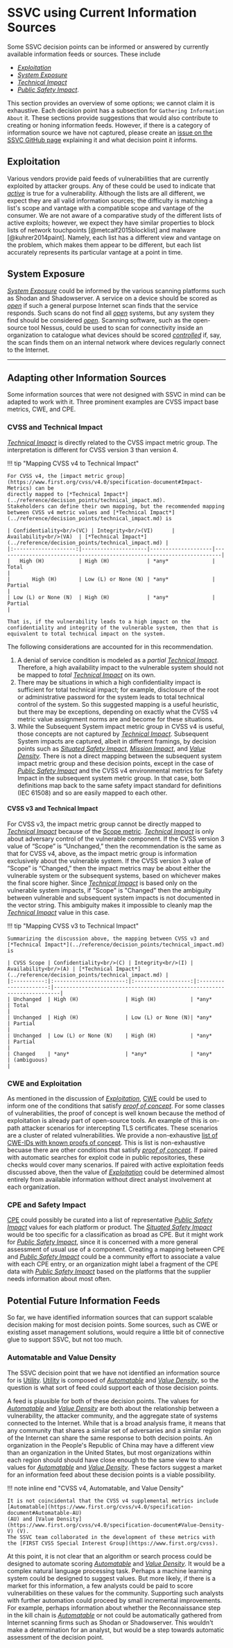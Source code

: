 # SSVC using Current Information Sources

Some SSVC decision points can be informed or answered by currently available information feeds or sources.
These include

- [*Exploitation*](../reference/decision_points/exploitation.md)
- [*System Exposure*](../reference/decision_points/system_exposure.md)
- [*Technical Impact*](../reference/decision_points/technical_impact.md)
- [*Public Safety Impact*](../reference/decision_points/public_safety_impact.md).

This section provides an overview of some options; we cannot claim it is exhaustive.
Each decision point has a subsection for `Gathering Information About` it.
These sections provide suggestions that would also contribute to creating or honing information feeds.
However, if there is a category of information source we have not captured, please create an [issue on the SSVC GitHub page](https://github.com/CERTCC/SSVC/issues) explaining it and what decision point it informs.

## Exploitation

Various vendors provide paid feeds of vulnerabilities that are currently exploited by attacker groups.
Any of these could be used to indicate that [*active*](../../reference/decision_points/exploitation/#cwe-ids-for-poc) is true for a vulnerability.
Although the lists are all different, we expect they are all valid information sources; the difficulty is matching a list's scope and vantage with a compatible scope and vantage of the consumer.
We are not aware of a comparative study of the different lists of active exploits; however, we expect they have similar properties to block lists of network touchpoints [@metcalf2015blocklist] and malware [@kuhrer2014paint].
Namely, each list has a different view and vantage on the problem, which makes them appear to be different, but each list accurately represents its particular vantage at a point in time.

## System Exposure

[*System Exposure*](../reference/decision_points/system_exposure.md) could be informed by the various scanning platforms such as Shodan and Shadowserver.
A service on a device should be scored as [*open*](../reference/decision_points/system_exposure.md) if such a general purpose Internet scan finds that the service responds.
Such scans do not find all [*open*](../reference/decision_points/system_exposure.md) systems, but any system they find should be considered [*open*](../reference/decision_points/system_exposure.md).
Scanning software, such as the open-source tool Nessus, could be used to scan for connectivity inside an organization to catalogue what devices should be scored [*controlled*](../reference/decision_points/system_exposure.md) if, say, the scan finds them on an internal network where devices regularly connect to the Internet.

---

## Adapting other Information Sources

Some information sources that were not designed with SSVC in mind can be adapted to work with it.
Three prominent examples are CVSS impact base metrics, CWE, and CPE.

### CVSS and Technical Impact

[*Technical Impact*](../reference/decision_points/technical_impact.md) is directly related to the CVSS impact metric group.
The interpretation is different for CVSS version 3 than version 4.

!!! tip "Mapping CVSS v4 to Technical Impact"

    For CVSS v4, the [impact metric group](https://www.first.org/cvss/v4.0/specification-document#Impact-Metrics) can be
    directly mapped to [*Technical Impact*](../reference/decision_points/technical_impact.md). 
    Stakeholders can define their own mapping, but the recommended mapping between CVSS v4 metric values and [*Technical Impact*](../reference/decision_points/technical_impact.md) is

    | Confidentiality<br/>(VC) | Integrity<br/>(VI)      | Availability<br/>(VA)  | [*Technical Impact*](../reference/decision_points/technical_impact.md) |
    |:--------------------:|---------------------|--------------------|------------------------------------------------------------------------|
    |   High (H)           | High (H)            | *any*              | Total                                                                  |
    |       High (H)       | Low (L) or None (N) | *any*              | Partial                                                                |
    | Low (L) or None (N)  | High (H)            | *any*              | Partial                                                                |

    That is, if the vulnerability leads to a high impact on the confidentiality and integrity of the vulnerable system, then that is equivalent to total technical impact on the system.

The following considerations are accounted for in this recommendation.

1. A denial of service condition is modeled as a *partial* [*Technical Impact*](../reference/decision_points/technical_impact.md).
Therefore, a high availability impact to the vulnerable system should not be mapped to *total* [*Technical Impact*](../reference/decision_points/technical_impact.md) on its own.
2. There may be situations in which a high confidentiality impact is sufficient for total technical impact; for example, disclosure of the root or administrative password for the system leads to total technical control of the system.
So this suggested mapping is a useful heuristic, but there may be exceptions, depending on exactly what the CVSS v4 metric value assignment norms are and become for these situations.
3. While the Subsequent System impact metric group in CVSS v4 is useful, those concepts are not captured by [*Technical Impact*](../reference/decision_points/technical_impact.md).
Subsequent System impacts are captured, albeit in different framings, by decision points such as [*Situated Safety Impact*](../reference/decision_points/safety_impact.md), [*Mission Impact*](../reference/decision_points/mission_impact.md), and [*Value Density*](../reference/decision_points/value_density.md).
There is not a direct mapping between the subsequent system impact metric group and these decision points, except in the case of [*Public Safety Impact*](../reference/decision_points/public_safety_impact.md) and the CVSS v4 environmental metrics for Safety Impact in the subsequent system metric group.
In that case, both definitions map back to the same safety impact standard for definitions (IEC 61508) and so are easily mapped to each other.

#### CVSS v3 and Technical Impact

For CVSS v3, the impact metric group cannot be directly mapped to [*Technical Impact*](../reference/decision_points/technical_impact.md) because of the [Scope metric](https://www.first.org/cvss/v3.1/specification-document#2-2-Scope-S).
[*Technical Impact*](../reference/decision_points/technical_impact.md) is only about adversary control of the vulnerable component.
If the CVSS version 3 value of “Scope” is “Unchanged,” then the recommendation is the same as that for CVSS v4, above, as the impact metric group is information exclusively about the vulnerable system.
If the CVSS version 3 value of “Scope” is “Changed,” then the impact metrics may be about either the vulnerable system or the subsequent systems, based on whichever makes the final score higher.
Since [*Technical Impact*](../reference/decision_points/technical_impact.md) is based only on the vulnerable system impacts, if "Scope" is "Changed" then the ambiguity between vulnerable and subsequent system impacts is not documented in the vector string.
This ambiguity makes it impossible to cleanly map the [*Technical Impact*](../reference/decision_points/technical_impact.md) value in this case.

!!! tip "Mapping CVSS v3 to Technical Impact"

    Summarizing the discussion above, the mapping between CVSS v3 and [*Technical Impact*](../reference/decision_points/technical_impact.md) is

    | CVSS Scope | Confidentiality<br/>(C) | Integrity<br/>(I) | Availability<br/>(A) | [*Technical Impact*](../reference/decision_points/technical_impact.md) |
    |:----------:|:-----------------------:|:------------------:|:---------------------:|------------------------------------------------------------------------|
    | Unchanged  | High (H)               | High (H)           | *any*                 | Total                                                                  |
    | Unchanged  | High (H)               | Low (L) or None (N)| *any*                 | Partial                                                                |
    | Unchanged  | Low (L) or None (N)    | High (H)           | *any*                 | Partial                                                                |
    | Changed    | *any*                  | *any*              | *any*                 | (ambiguous)                                                            |

### CWE and Exploitation

As mentioned in the discussion of [*Exploitation*](../reference/decision_points/exploitation.md), [CWE](https://cwe.mitre.org/) could be used to inform one of the conditions that satisfy [*proof of concept*](../reference/decision_points/exploitation.md).
For some classes of vulnerabilities, the proof of concept is well known because the method of exploitation is already part of open-source tools.
An example of this is on-path attacker scenarios for intercepting TLS certificates.
These scenarios are a cluster of related vulnerabilities.
We provide a non-exhaustive [list of CWE-IDs with known proofs of concept](../reference/decision_points/exploitation/#cwe-ids-for-poc). This is list is non-exhaustive becuase there are other conditions that satisfy [*proof of concept*](../reference/decision_points/exploitation.md).
If paired with automatic searches for exploit code in public repositories, these checks would cover many scenarios.
If paired with active exploitation feeds discussed above, then the value of  [*Exploitation*](../reference/decision_points/exploitation.md) could be determined almost entirely from available information without direct analyst involvement at each organization.

### CPE and Safety Impact

[CPE](https://cpe.mitre.org/specification/) could possibly be curated into a list of representative [*Public Safety Impact*](../reference/decision_points/public_safety_impact.md) values for each platform or product.
The [*Situated Safety Impact*](../reference/decision_points/safety_impact.md) would be too specific for a classification as broad as CPE.
But it might work for [*Public Safety Impact*](../reference/decision_points/public_safety_impact.md), since it is concerned with a more general assessment of usual use of a component.
Creating a mapping between CPE and [*Public Safety Impact*](../reference/decision_points/public_safety_impact.md) could be a community effort to associate a value with each CPE entry, or an organization might label a fragment of the CPE data with [*Public Safety Impact*](../reference/decision_points/public_safety_impact.md) based on the platforms that the supplier needs information about most often.

## Potential Future Information Feeds

So far, we have identified information sources that can support scalable decision making for most decision points.
Some sources, such as CWE or existing asset management solutions, would require a little bit of connective glue to support SSVC, but not too much.

### Automatable and Value Density

The SSVC decision point that we have not identified an information source for is [Utility](../reference/decision_points/utility.md).
[Utility](../reference/decision_points/utility.md) is composed of [*Automatable*](../reference/decision_points/automatable.md) and [*Value Density*](../reference/decision_points/value_density.md), so the question is what sort of feed could support each of those decision points.

A feed is plausible for both of these decision points.
The values for [*Automatable*](../reference/decision_points/automatable.md) and [*Value Density*](../reference/decision_points/value_density.md) are both about the relationship between a vulnerability, the attacker community, and the aggregate state of systems connected to the Internet.
While that is a broad analysis frame, it means that any community that shares a similar set of adversaries and a similar region of the Internet can share the same response to both decision points.
An organization in the People's Republic of China may have a different view than an organization in the United States, but most organizations within each region should should have close enough to the same view to share values for [*Automatable*](../reference/decision_points/automatable.md) and [*Value Density*](../reference/decision_points/value_density.md).
These factors suggest a market for an information feed about these decision points is a viable possibility.

!!! note inline end "CVSS v4, Automatable, and Value Density"

    It is not coincidental that the CVSS v4 supplemental metrics include [Automatable](https://www.first.org/cvss/v4.0/specification-document#Automatable-AU)
    (AU) and [Value Density](https://www.first.org/cvss/v4.0/specification-document#Value-Density-V) (V).
    The SSVC team collaborated in the development of these metrics with the [FIRST CVSS Special Interest Group](https://www.first.org/cvss).

At this point, it is not clear that an algorithm or search process could be designed to automate scoring [*Automatable*](../reference/decision_points/automatable.md) and [*Value Density*](../reference/decision_points/value_density.md).
It would be a complex natural language processing task.
Perhaps a machine learning system could be designed to suggest values.
But more likely, if there is a market for this information, a few analysts could be paid to score vulnerabilities on these values for the community.
Supporting such analysts with further automation could proceed by small incremental improvements.
For example, perhaps information about whether the Reconnaissance step in the kill chain is [*Automatable*](../reference/decision_points/automatable.md) or not could be automatically gathered from Internet scanning firms such as Shodan or Shadowserver.
This wouldn't make a determination for an analyst, but would be a step towards automatic assessment of the decision point.
